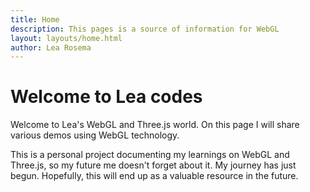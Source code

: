 ```yaml
---
title: Home
description: This pages is a source of information for WebGL
layout: layouts/home.html
author: Lea Rosema
---
```


# Welcome to Lea codes

Welcome to Lea's WebGL and Three.js world. On this page I will share various demos using WebGL technology.

This is a personal project documenting my learnings on WebGL and Three.js, so my future me doesn't forget about it.
My journey has just begun. Hopefully, this will end up as a valuable resource in the future.

